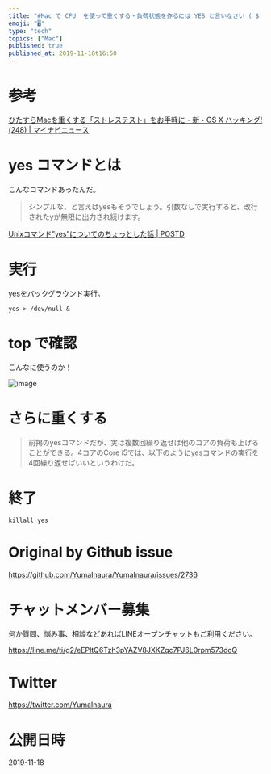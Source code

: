 ```yaml
---
title: "#Mac で CPU  を使って重くする・負荷状態を作るには YES と言いなさい ( $ yes > /dev/null &  )"
emoji: "🖥"
type: "tech"
topics: ["Mac"]
published: true
published_at: 2019-11-18t16:50
---
```


# 参考

[ひたすらMacを重くする「ストレステスト」をお手軽に - 新・OS X ハッキング!(248) | マイナビニュース](https://news.mynavi.jp/article/osxhack-248/)

# yes コマンドとは

こんなコマンドあったんだ。

>シンプルな、と言えばyesもそうでしょう。引数なしで実行すると、改行されたyが無限に出力され続けます。

[Unixコマンド”yes”についてのちょっとした話 | POSTD](https://postd.cc/a-little-story-about-the-yes-unix-command/)

# 実行

yesをバックグラウンド実行。

`yes > /dev/null & `

# top で確認

こんなに使うのか！

![image](https://user-images.githubusercontent.com/13635059/69016867-ee655300-09e5-11ea-8916-2dfb5a0aae11.png)

# さらに重くする

>前掲のyesコマンドだが、実は複数回繰り返せば他のコアの負荷も上げることができる。4コアのCore i5では、以下のようにyesコマンドの実行を4回繰り返せばいいというわけだ。

# 終了

`killall yes`

# Original by Github issue

https://github.com/YumaInaura/YumaInaura/issues/2736








<!-- Update From Qiita API -->

# チャットメンバー募集


何か質問、悩み事、相談などあればLINEオープンチャットもご利用ください。

https://line.me/ti/g2/eEPltQ6Tzh3pYAZV8JXKZqc7PJ6L0rpm573dcQ





# Twitter


https://twitter.com/YumaInaura


<!-- Update From Qiita API -->



# 公開日時

2019-11-18
